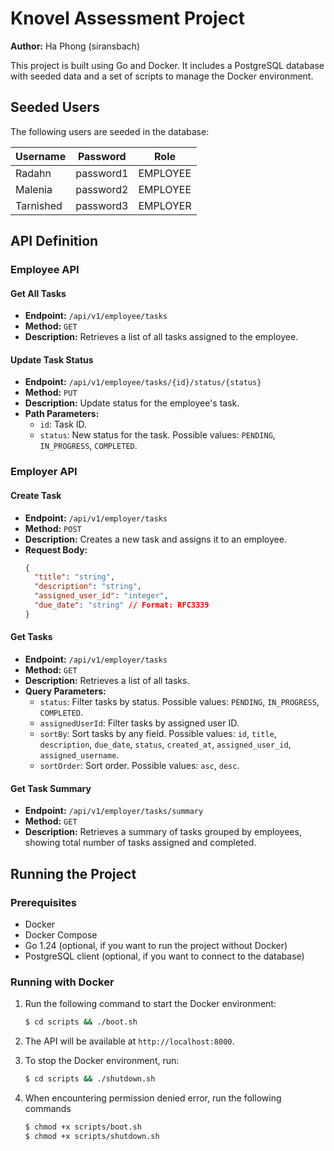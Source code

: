 # Knovel Assessment Project

**Author:** Ha Phong (siransbach)

This project is built using Go and Docker. It includes a PostgreSQL database with seeded data and a set of scripts to
manage the Docker environment.

## Seeded Users

The following users are seeded in the database:

| Username  | Password  | Role     |
|-----------|-----------|----------|
| Radahn    | password1 | EMPLOYEE |
| Malenia   | password2 | EMPLOYEE |
| Tarnished | password3 | EMPLOYER |

## API Definition

### Employee API

#### Get All Tasks

- **Endpoint:** `/api/v1/employee/tasks`
- **Method:** `GET`
- **Description:** Retrieves a list of all tasks assigned to the employee.

#### Update Task Status

- **Endpoint:** `/api/v1/employee/tasks/{id}/status/{status}`
- **Method:** `PUT`
- **Description:** Update status for the employee's task.
- **Path Parameters:**
    - `id`: Task ID.
    - `status`: New status for the task. Possible values: `PENDING`, `IN_PROGRESS`, `COMPLETED`.

### Employer API

#### Create Task

- **Endpoint:** `/api/v1/employer/tasks`
- **Method:** `POST`
- **Description:** Creates a new task and assigns it to an employee.
- **Request Body:**
  ```json
  {
    "title": "string",
    "description": "string",
    "assigned_user_id": "integer",
    "due_date": "string" // Format: RFC3339
  }
  ```

#### Get Tasks

- **Endpoint:** `/api/v1/employer/tasks`
- **Method:** `GET`
- **Description:** Retrieves a list of all tasks.
- **Query Parameters:**
    - `status`: Filter tasks by status. Possible values: `PENDING`, `IN_PROGRESS`, `COMPLETED`.
    - `assignedUserId`: Filter tasks by assigned user ID.
    - `sortBy`: Sort tasks by any field. Possible values: `id`, `title`, `description`, `due_date`, `status`,
      `created_at`, `assigned_user_id`, `assigned_username`.
    - `sortOrder`: Sort order. Possible values: `asc`, `desc`.

#### Get Task Summary

- **Endpoint:** `/api/v1/employer/tasks/summary`
- **Method:** `GET`
- **Description:** Retrieves a summary of tasks grouped by employees, showing total number of tasks assigned and
  completed.

## Running the Project

### Prerequisites

- Docker
- Docker Compose
- Go 1.24 (optional, if you want to run the project without Docker)
- PostgreSQL client (optional, if you want to connect to the database)

### Running with Docker

1. Run the following command to start the Docker environment:

   ```bash
   $ cd scripts && ./boot.sh
   ```

2. The API will be available at `http://localhost:8000`.
3. To stop the Docker environment, run:

   ```bash
   $ cd scripts && ./shutdown.sh
   ```
4. When encountering permission denied error, run the following commands

   ```bash
   $ chmod +x scripts/boot.sh
   $ chmod +x scripts/shutdown.sh
   ```
   
   

